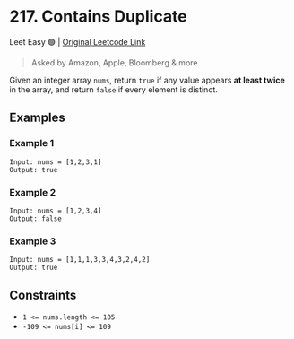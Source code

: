 
# 217. Contains Duplicate

Leet Easy 🟢 | [Original Leetcode Link](https://leetcode.com/problems/contains-duplicate/)
> Asked by Amazon, Apple, Bloomberg & more


Given an integer array `nums`, return `true` if any value appears **at least twice** in the array, and return `false` if every element is distinct.


## Examples
### Example 1
```
Input: nums = [1,2,3,1]
Output: true
```

### Example 2
```
Input: nums = [1,2,3,4]
Output: false
```

### Example 3
```
Input: nums = [1,1,1,3,3,4,3,2,4,2]
Output: true
```

## Constraints
- `1 <= nums.length <= 105`
- `-109 <= nums[i] <= 109`
